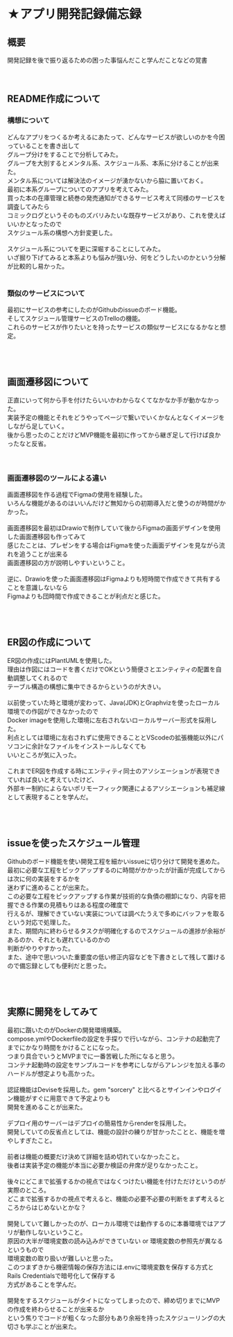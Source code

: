 # ★アプリ開発記録備忘録
## 概要
開発記録を後で振り返るための困った事悩んだこと学んだことなどの覚書<br>
<br>
<br>

## README作成について
### 構想について
どんなアプリをつくるか考えるにあたって、どんなサービスが欲しいのかを今困っていることを書き出して<br>
グループ分けをすることで分析してみた。<br>
グループを大別するとメンタル系、スケジュール系、本系に分けることが出来た。<br>
メンタル系については解決法のイメージが湧かないから脇に置いておく。<br>
最初に本系グループについてのアプリを考えてみた。<br>
買った本の在庫管理と続巻の発売通知ができるサービス考えて同様のサービスを調査してみたら<br>
コミックログというそのものズバリみたいな既存サービスがあり、これを使えばいいかとなったので<br>
スケジュール系の構想へ方針変更した。<br>
<br>
スケジュール系についてを更に深堀することにしてみた。<br>
いざ掘り下げてみると本系よりも悩みが強い分、何をどうしたいのかという分解が比較的し易かった。<br>
<br>
### 類似のサービスについて
最初にサービスの参考にしたのがGithubのissueのボード機能。<br>
そしてスケジュール管理サービスのTrelloの機能。<br>
これらのサービスが作りたいとを持ったサービスの類似サービスになるかなと想定。<br>
<br>
<br>
<br>

## 画面遷移図について
正直にいって何から手を付けたらいいかわからなくてなかなか手が動かなかった。<br>
実装予定の機能とそれをどうやってページで繋いでいくかなんとなくイメージをしながら足していく。<br>
後から思ったのことだけどMVP機能を最初に作ってから継ぎ足して行けば良かったなと反省。<br>
<br>
<br>
### 画面遷移図のツールによる違い
画面遷移図を作る過程でFigmaの使用を経験した。<br>
いろんな機能があるのはいいんだけど無知からの初期導入だと使うのが時間がかかった。<br>
<br>
画面遷移図を最初はDrawioで制作していて後からFigmaの画面デザインを使用した画面遷移図も作ってみて<br>
感じたことは、プレゼンをする場合はFigmaを使った画面デザインを見ながら流れを追うことが出来る<br>
画面遷移図の方が説明しやすいということ。<br>
<br>
逆に、Drawioを使った画面遷移図はFigmaよりも短時間で作成できて共有することを意識しないなら<br>
Figmaよりも団時間で作成できることが利点だと感じた。<br>
<br>
<br>
<br>

## ER図の作成について
ER図の作成にはPlantUMLを使用した。<br>
理由は作図にはコードを書くだけでOKという簡便さとエンティティの配置を自動調整してくれるので<br>
テーブル構造の構想に集中できるからというのが大きい。<br>
<br>
以前使っていた時と環境が変わって、Java(JDK)とGraphvizを使ったローカル環境での作図ができなかったので<br>
Docker imageを使用した環境に左右されないローカルサーバー形式を採用した。<br>
利点としては環境に左右されずに使用できることとVScodeの拡張機能以外にパソコンに余計なファイルをインストールしなくても<br>
いいところが気に入った。<br>
<br>
これまでER図を作成する時にエンティティ同士のアソシエーションが表現できていれば良いと考えていたけど、<br>
外部キー制約によらないポリモーフィック関連によるアソシエーションも補足線として表現することを学んだ。<br>
<br>
<br>
<br>


## issueを使ったスケジュール管理
Githubのボード機能を使い開発工程を細かいissueに切り分けて開発を進めた。<br>
最初に必要な工程をピックアップするのに時間がかかったが計画が完成してからは次に何の実装をするかを<br>
迷わずに進めることが出来た。<br>
この必要な工程をピックアップする作業が技術的な負債の棚卸になり、内容を把握できる作業の見積もりはある程度の確度で<br>
行えるが、理解できていない実装については調べたうえで多めにバッファを取るという対応で処理した。<br>
また、期間内に終わらせるタスクが明確化するのでスケジュールの進捗が余裕があるのか、それとも遅れているのかの<br>
判断がやりやすかった。<br>
また、途中で思いついた重要度の低い修正内容などを下書きとして残して置けるので備忘録としても便利だと思った。<br>
<br>
<br>
<br>

## 実際に開発をしてみて
最初に躓いたのがDockerの開発環境構築。<br>
compose.ymlやDockerfileの設定を手探りで行いながら、コンテナの起動完了までにかなり時間をかけることになった。<br>
つまり具合でいうとMVPまでに一番苦戦した所になると思う。<br>
コンテナ起動時の設定をサンプルコードを参考にしながらアレンジを加える事のハードルが想定よりも高かった。<br>
<br>
認証機能はDeviseを採用した。gem "sorcery" と比べるとサインインやログイン機能がすぐに用意できて予定よりも<br>
開発を進めることが出来た。<br>
<br>
デプロイ用のサーバーはデプロイの簡易性からrenderを採用した。<br>
開発していての反省点としては、機能の設計の練りが甘かったことと、機能を増やしすぎたこと。<br>
<br>
前者は機能の概要だけ決めて詳細を詰め切れていなかったこと。<br>
後者は実装予定の機能が本当に必要か検証の弁席が足りなかったこと。<br>
<br>
後々にどこまで拡張するかの視点ではなくつけたい機能を付けただけというのが実際のところ。<br>
どこまで拡張するかの視点で考えると、機能の必要不必要の判断をまず考えるところからはじめないとかな？<br>
<br>
開発していて難しかったのが、ローカル環境では動作するのに本番環境ではアプリが動作しないということ。<br>
原因の大半が環境変数の読み込みができていない or 環境変数の参照先が異なるというもので<br>
環境変数の取り扱いが難しいと思った。<br>
このつまずきから機密情報の保存方法には.envに環境変数を保存する方式とRails Credentialsで暗号化して保存する<br>
方式があることを学んだ。<br>
<br>
開発をするスケジュールがタイトになってしまったので、締め切りまでにMVPの作成を終わらせることが出来るか<br>
という焦りでコードが粗くなった部分もあり余裕を持ったスケジューリングの大切さも学ぶことが出来た。<br>



